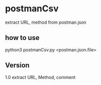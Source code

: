 # postmanCsv 

extract URL, method from postman.json


## how to use

python3 postmanCsv.py <postman.json.file>



## Version

1.0 extract URL, Method, comment
